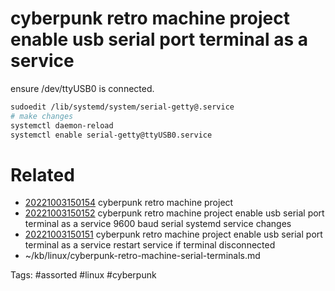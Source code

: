 # cyberpunk retro machine project enable usb serial port terminal as a service
ensure /dev/ttyUSB0 is connected.
```bash
sudoedit /lib/systemd/system/serial-getty@.service
# make changes
systemctl daemon-reload
systemctl enable serial-getty@ttyUSB0.service
```

# Related
- [20221003150154](/zet/20221003150154/README.md) cyberpunk retro machine project
- [20221003150152](/zet/20221003150152/README.md) cyberpunk retro machine project enable usb serial port terminal as a service 9600 baud serial systemd service changes
- [20221003150151](/zet/20221003150151/README.md) cyberpunk retro machine project enable usb serial port terminal as a service restart service if terminal disconnected
- ~/kb/linux/cyberpunk-retro-machine-serial-terminals.md

Tags:
    #assorted #linux #cyberpunk
